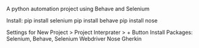 A python automation project using Behave and Selenium

Install:
pip install selenium
pip install behave
pip install nose

Settings for New Project > Project Interprater > + Button
Install Packages: Selenium, Behave, 
Selenium Webdriver
Nose
Gherkin
